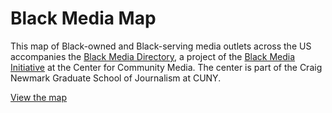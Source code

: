 # Black Media Map

This map of Black-owned and Black-serving media outlets across the US accompanies the [Black Media Directory](https://airtable.com/shrKbdiGOaRdsSIIW), a project of the [Black Media Initiative](https://www.journalism.cuny.edu/centers/center-community-media/black-media-initiative/) at the Center for Community Media. The center is part of the Craig Newmark Graduate School of Journalism at CUNY.

[View the map](https://ccmnewmarkj.github.io/bmmap/)
